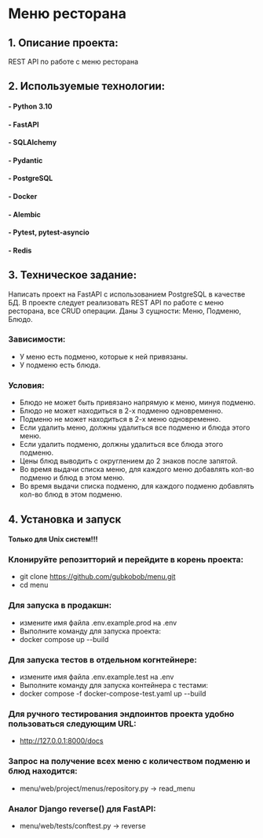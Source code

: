 # Меню ресторана

## 1. Описание проекта:
 REST API по работе с меню ресторана
## 2. Используемые технологии:
#### - Python 3.10
#### - FastAPI
#### - SQLAlchemy
#### - Pydantic
#### - PostgreSQL
#### - Docker
#### - Alembic
#### - Pytest, pytest-asyncio
#### - Redis
## 3. Техническое задание:
Написать проект на FastAPI с использованием PostgreSQL в качестве БД. В проекте следует реализовать REST API по работе с меню ресторана, все CRUD операции. Даны 3 сущности: Меню, Подменю, Блюдо.

### Зависимости:
- У меню есть подменю, которые к ней привязаны.
- У подменю есть блюда.

### Условия:
- Блюдо не может быть привязано напрямую к меню, минуя подменю.
- Блюдо не может находиться в 2-х подменю одновременно.
- Подменю не может находиться в 2-х меню одновременно.
- Если удалить меню, должны удалиться все подменю и блюда этого меню.
- Если удалить подменю, должны удалиться все блюда этого подменю.
- Цены блюд выводить с округлением до 2 знаков после запятой.
- Во время выдачи списка меню, для каждого меню добавлять кол-во подменю и блюд в этом меню.
- Во время выдачи списка подменю, для каждого подменю добавлять кол-во блюд в этом подменю.


## 4. Установка и запуск
#### Только для Unix систем!!!

### Клонируйте репозитторий и перейдите в корень проекта:
- git clone https://github.com/gubkobob/menu.git
- cd menu
### Для запуска в продакшн:
- измените имя файла .env.example.prod на .env
- Выполните команду для запуска проекта:
- docker compose up --build
### Для запуска тестов в отдельном когнтейнере:
- измените имя файла .env.example.test на .env
- Выполните команду для запуска контейнера с тестами:
- docker compose -f docker-compose-test.yaml up --build
### Для ручного тестирования эндпоинтов проекта удобно пользоваться следующим URL:
- http://127.0.0.1:8000/docs
### Запрос на получение всех меню с количеством подменю и блюд находится:
- menu/web/project/menus/repository.py -> read_menu
###  Аналог Django reverse() для FastAPI:
- menu/web/tests/conftest.py -> reverse
